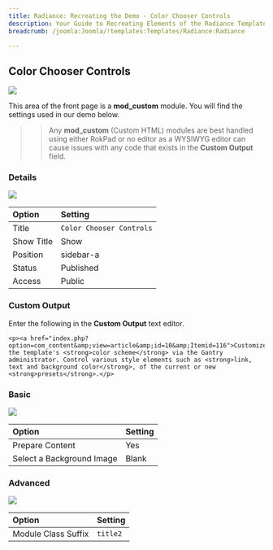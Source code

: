 ```yaml
---
title: Radiance: Recreating the Demo - Color Chooser Controls
description: Your Guide to Recreating Elements of the Radiance Template for Joomla
breadcrumb: /joomla:Joomla/!templates:Templates/Radiance:Radiance

---
```


Color Chooser Controls
-----

![][demo]

This area of the front page is a **mod_custom** module. You will find the settings used in our demo below.

>> Any **mod_custom** (Custom HTML) modules are best handled using either RokPad or no editor as a WYSIWYG editor can cause issues with any code that exists in the **Custom Output** field.

### Details

![][demo2]

| Option     | Setting                  |  
| :--------- | :----------------------- |  
| Title      | `Color Chooser Controls` |  
| Show Title | Show                     |  
| Position   | sidebar-a                |  
| Status     | Published                |  
| Access     | Public                   |  

### Custom Output

Enter the following in the **Custom Output** text editor.

~~~
<p><a href="index.php?option=com_content&amp;view=article&amp;id=10&amp;Itemid=116">Customize</a> the template's <strong>color scheme</strong> via the Gantry administrator. Control various style elements such as <strong>link, text and background color</strong>, of the current or new <strong>presets</strong>.</p>
~~~

### Basic

![][demo3]

| Option                    | Setting |  
| :------------------------ | :------ |  
| Prepare Content           | Yes     |  
| Select a Background Image | Blank   |

### Advanced

![][demo4]

| Option              | Setting  |  
| :------------------ | :------- |  
| Module Class Suffix | `title2` |  

[demo]: assets/demo_2.jpeg
[demo2]: assets/color_1.jpeg
[demo3]: assets/color_2.jpeg
[demo4]: assets/color_3.jpeg